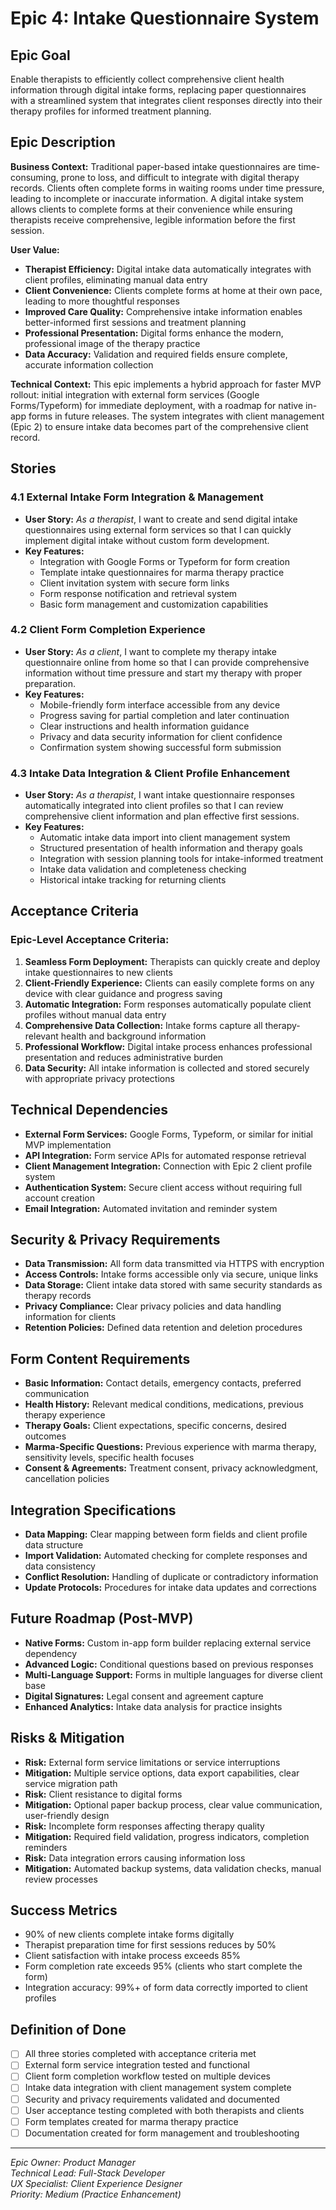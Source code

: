 # Epic 4: Intake Questionnaire System

## Epic Goal

Enable therapists to efficiently collect comprehensive client health information through digital intake forms, replacing paper questionnaires with a streamlined system that integrates client responses directly into their therapy profiles for informed treatment planning.

## Epic Description

**Business Context:**
Traditional paper-based intake questionnaires are time-consuming, prone to loss, and difficult to integrate with digital therapy records. Clients often complete forms in waiting rooms under time pressure, leading to incomplete or inaccurate information. A digital intake system allows clients to complete forms at their convenience while ensuring therapists receive comprehensive, legible information before the first session.

**User Value:**

- **Therapist Efficiency:** Digital intake data automatically integrates with client profiles, eliminating manual data entry
- **Client Convenience:** Clients complete forms at home at their own pace, leading to more thoughtful responses
- **Improved Care Quality:** Comprehensive intake information enables better-informed first sessions and treatment planning
- **Professional Presentation:** Digital forms enhance the modern, professional image of the therapy practice
- **Data Accuracy:** Validation and required fields ensure complete, accurate information collection

**Technical Context:**
This epic implements a hybrid approach for faster MVP rollout: initial integration with external form services (Google Forms/Typeform) for immediate deployment, with a roadmap for native in-app forms in future releases. The system integrates with client management (Epic 2) to ensure intake data becomes part of the comprehensive client record.

## Stories

### 4.1 External Intake Form Integration & Management

- **User Story:** _As a therapist_, I want to create and send digital intake questionnaires using external form services so that I can quickly implement digital intake without custom form development.
- **Key Features:**
  - Integration with Google Forms or Typeform for form creation
  - Template intake questionnaires for marma therapy practice
  - Client invitation system with secure form links
  - Form response notification and retrieval system
  - Basic form management and customization capabilities

### 4.2 Client Form Completion Experience

- **User Story:** _As a client_, I want to complete my therapy intake questionnaire online from home so that I can provide comprehensive information without time pressure and start my therapy with proper preparation.
- **Key Features:**
  - Mobile-friendly form interface accessible from any device
  - Progress saving for partial completion and later continuation
  - Clear instructions and health information guidance
  - Privacy and data security information for client confidence
  - Confirmation system showing successful form submission

### 4.3 Intake Data Integration & Client Profile Enhancement

- **User Story:** _As a therapist_, I want intake questionnaire responses automatically integrated into client profiles so that I can review comprehensive client information and plan effective first sessions.
- **Key Features:**
  - Automatic intake data import into client management system
  - Structured presentation of health information and therapy goals
  - Integration with session planning tools for intake-informed treatment
  - Intake data validation and completeness checking
  - Historical intake tracking for returning clients

## Acceptance Criteria

### Epic-Level Acceptance Criteria:

1. **Seamless Form Deployment:** Therapists can quickly create and deploy intake questionnaires to new clients
2. **Client-Friendly Experience:** Clients can easily complete forms on any device with clear guidance and progress saving
3. **Automatic Integration:** Form responses automatically populate client profiles without manual data entry
4. **Comprehensive Data Collection:** Intake forms capture all therapy-relevant health and background information
5. **Professional Workflow:** Digital intake process enhances professional presentation and reduces administrative burden
6. **Data Security:** All intake information is collected and stored securely with appropriate privacy protections

## Technical Dependencies

- **External Form Services:** Google Forms, Typeform, or similar for initial MVP implementation
- **API Integration:** Form service APIs for automated response retrieval
- **Client Management Integration:** Connection with Epic 2 client profile system
- **Authentication System:** Secure client access without requiring full account creation
- **Email Integration:** Automated invitation and reminder system

## Security & Privacy Requirements

- **Data Transmission:** All form data transmitted via HTTPS with encryption
- **Access Controls:** Intake forms accessible only via secure, unique links
- **Data Storage:** Client intake data stored with same security standards as therapy records
- **Privacy Compliance:** Clear privacy policies and data handling information for clients
- **Retention Policies:** Defined data retention and deletion procedures

## Form Content Requirements

- **Basic Information:** Contact details, emergency contacts, preferred communication
- **Health History:** Relevant medical conditions, medications, previous therapy experience
- **Therapy Goals:** Client expectations, specific concerns, desired outcomes
- **Marma-Specific Questions:** Previous experience with marma therapy, sensitivity levels, specific health focuses
- **Consent & Agreements:** Treatment consent, privacy acknowledgment, cancellation policies

## Integration Specifications

- **Data Mapping:** Clear mapping between form fields and client profile data structure
- **Import Validation:** Automated checking for complete responses and data consistency
- **Conflict Resolution:** Handling of duplicate or contradictory information
- **Update Protocols:** Procedures for intake data updates and corrections

## Future Roadmap (Post-MVP)

- **Native Forms:** Custom in-app form builder replacing external service dependency
- **Advanced Logic:** Conditional questions based on previous responses
- **Multi-Language Support:** Forms in multiple languages for diverse client base
- **Digital Signatures:** Legal consent and agreement capture
- **Enhanced Analytics:** Intake data analysis for practice insights

## Risks & Mitigation

- **Risk:** External form service limitations or service interruptions
- **Mitigation:** Multiple service options, data export capabilities, clear service migration path
- **Risk:** Client resistance to digital forms
- **Mitigation:** Optional paper backup process, clear value communication, user-friendly design
- **Risk:** Incomplete form responses affecting therapy quality
- **Mitigation:** Required field validation, progress indicators, completion reminders
- **Risk:** Data integration errors causing information loss
- **Mitigation:** Automated backup systems, data validation checks, manual review processes

## Success Metrics

- 90% of new clients complete intake forms digitally
- Therapist preparation time for first sessions reduces by 50%
- Client satisfaction with intake process exceeds 85%
- Form completion rate exceeds 95% (clients who start complete the form)
- Integration accuracy: 99%+ of form data correctly imported to client profiles

## Definition of Done

- [ ] All three stories completed with acceptance criteria met
- [ ] External form service integration tested and functional
- [ ] Client form completion workflow tested on multiple devices
- [ ] Intake data integration with client management system complete
- [ ] Security and privacy requirements validated and documented
- [ ] User acceptance testing completed with both therapists and clients
- [ ] Form templates created for marma therapy practice
- [ ] Documentation created for form management and troubleshooting

---

_Epic Owner: Product Manager_  
_Technical Lead: Full-Stack Developer_  
_UX Specialist: Client Experience Designer_  
_Priority: Medium (Practice Enhancement)_
